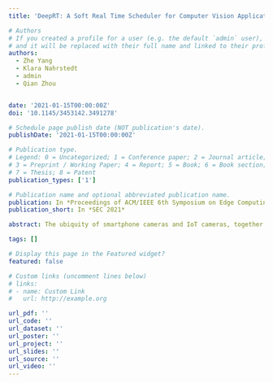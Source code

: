 ```yaml
---
title: 'DeepRT: A Soft Real Time Scheduler for Computer Vision Applications on the Edge'

# Authors
# If you created a profile for a user (e.g. the default `admin` user), write the username (folder name) here
# and it will be replaced with their full name and linked to their profile.
authors:
  - Zhe Yang
  - Klara Nahrstedt
  - admin
  - Qian Zhou


date: '2021-01-15T00:00:00Z'
doi: '10.1145/3453142.3491278'

# Schedule page publish date (NOT publication's date).
publishDate: '2021-01-15T00:00:00Z'

# Publication type.
# Legend: 0 = Uncategorized; 1 = Conference paper; 2 = Journal article;
# 3 = Preprint / Working Paper; 4 = Report; 5 = Book; 6 = Book section;
# 7 = Thesis; 8 = Patent
publication_types: ['1']

# Publication name and optional abbreviated publication name.
publication: In *Proceedings of ACM/IEEE 6th Symposium on Edge Computing*
publication_short: In *SEC 2021*

abstract: The ubiquity of smartphone cameras and IoT cameras, together with the recent boom of deep learning and deep neural networks, proliferate various computer vision driven mobile and IoT applications deployed on the edge. This paper focuses on applications which make soft real time requests to perform inference on their data – they desire prompt responses within designated deadlines, but occasional deadline misses are acceptable. Supporting soft real time applications on a multi-tenant edge server is not easy, since the requests sharing the limited GPU computing resources of an edge server interfere with each other. In order to tackle this problem, we comprehensively evaluate how latency and throughput respond to different GPU execution plans. Based on this analysis, we propose a GPU scheduler, DeepRT, which provides latency guarantee to the requests while maintaining high overall system throughput. The key component of DeepRT, DisBatcher, batches data from different requests as much as possible while it is proven to provide latency guarantee for requests admitted by an Admission Control Module. DeepRT also includes an Adaptation Module which tackles overruns. Our evaluation results show that DeepRT outperforms state-of-the-art works in terms of the number of deadline misses and throughput.

tags: []

# Display this page in the Featured widget?
featured: false

# Custom links (uncomment lines below)
# links:
# - name: Custom Link
#   url: http://example.org

url_pdf: ''
url_code: ''
url_dataset: ''
url_poster: ''
url_project: ''
url_slides: ''
url_source: ''
url_video: ''
---
```


<!-- {{% callout note %}}
Click the _Cite_ button above to demo the feature to enable visitors to import publication metadata into their reference management software.
{{% /callout %}}

{{% callout note %}}
Create your slides in Markdown - click the _Slides_ button to check out the example.
{{% /callout %}}

Supplementary notes can be added here, including [code, math, and images](https://wowchemy.com/docs/writing-markdown-latex/). -->
